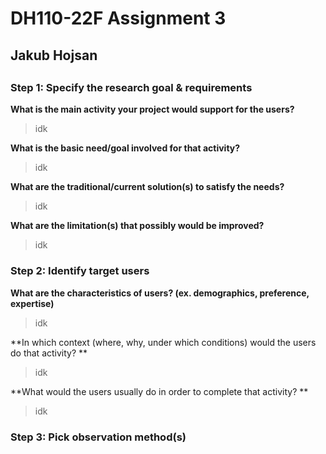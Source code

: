 # DH110-22F Assignment 3
## Jakub Hojsan

##

### Step 1: Specify the research goal & requirements

**What is the main activity your project would support for the users?**
>idk

**What is the basic need/goal involved for that activity?**
>idk

**What are the traditional/current solution(s) to satisfy the needs?**
>idk

**What are the limitation(s) that possibly would be improved?**
>idk

### Step 2: Identify target users

**What are the characteristics of users? (ex. demographics, preference, expertise)**
>idk

**In which context (where, why, under which conditions) would the users do that activity? **
>idk

**What would the users usually do in order to complete that activity? **
>idk

### Step 3: Pick observation method(s)

